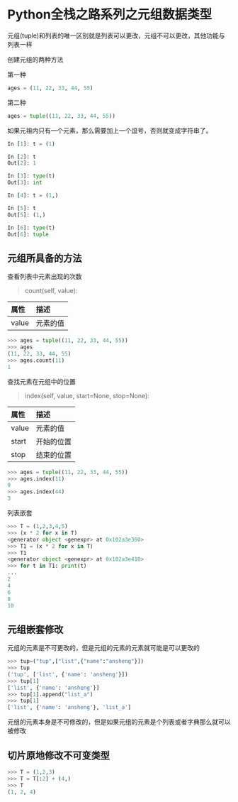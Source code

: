 # Python全栈之路系列之元组数据类型

元组(tuple)和列表的唯一区别就是列表可以更改，元组不可以更改，其他功能与列表一样

创建元组的两种方法

第一种

```python
ages = (11, 22, 33, 44, 55)
```

第二种

```python
ages = tuple((11, 22, 33, 44, 55))
```

如果元祖内只有一个元素，那么需要加上一个逗号，否则就变成字符串了。

```python
In [1]: t = (1)

In [2]: t
Out[2]: 1

In [3]: type(t)
Out[3]: int

In [4]: t = (1,)

In [5]: t
Out[5]: (1,)

In [6]: type(t)
Out[6]: tuple
```

## 元组所具备的方法

查看列表中元素出现的次数

> count(self, value):

|属性|描述|
|:--|:--|
|value|元素的值|

```python
>>> ages = tuple((11, 22, 33, 44, 55))
>>> ages
(11, 22, 33, 44, 55)
>>> ages.count(11)
1
```

查找元素在元组中的位置

> index(self, value, start=None, stop=None):

|属性|描述|
|:--|:--|
|value|元素的值|
|start|开始的位置|
|stop|结束的位置|

```python
>>> ages = tuple((11, 22, 33, 44, 55))
>>> ages.index(11)
0
>>> ages.index(44)
3
```

列表嵌套

```python
>>> T = (1,2,3,4,5)
>>> (x * 2 for x in T)
<generator object <genexpr> at 0x102a3e360>
>>> T1 = (x * 2 for x in T)
>>> T1
<generator object <genexpr> at 0x102a3e410>
>>> for t in T1: print(t)
... 
2
4
6
8
10
```

## 元组嵌套修改

元组的元素是不可更改的，但是元组的元素的元素就可能是可以更改的

```python
>>> tup=("tup",["list",{"name":"ansheng"}])
>>> tup
('tup', ['list', {'name': 'ansheng'}])
>>> tup[1]
['list', {'name': 'ansheng'}]
>>> tup[1].append("list_a")
>>> tup[1]
['list', {'name': 'ansheng'}, 'list_a']
```

元组的元素本身是不可修改的，但是如果元组的元素是个列表或者字典那么就可以被修改

## 切片原地修改不可变类型

```python
>>> T = (1,2,3)
>>> T = T[:2] + (4,)
>>> T
(1, 2, 4)
```